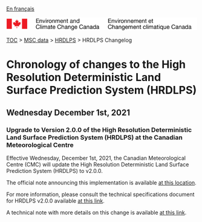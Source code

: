 [En français](changelog_wcps_fr.md)

![ECCC logo](../../img_eccc-logo.png)

[TOC](../../readme_en.md) > [MSC data](../readme_en.md) > [HRDLPS](readme_hrdlps_en.md) > HRDLPS Changelog

# Chronology of changes to the High Resolution Deterministic Land Surface Prediction System (HRDLPS)

## Wednesday December 1st, 2021

### Upgrade to Version 2.0.0 of the High Resolution Deterministic Land Surface Prediction System (HRDLPS) at the Canadian Meteorological Centre

Effective Wednesday, December 1st, 2021, the Canadian Meteorological Centre (CMC) will update the High Resolution Deterministic Land Surface Prediction System (HRDLPS) to v2.0.0.


The official note announcing this implementation is available [at this location](https://dd.meteo.gc.ca/doc/genots/2021/11/29/NOCN03_CWAO_xxxx).

For more information, please consult the technical specifications document for HRDLPS v2.0.0 available [at this link](https://collaboration.cmc.ec.gc.ca/cmc/CMOI/product_guide/docs/tech_specifications/tech_specifications_HRDLPS_2.0.0_e.pdf).

A technical note with more details on this change is available [at this link](https://collaboration.cmc.ec.gc.ca/cmc/CMOI/product_guide/docs/tech_notes/technote_hrdlps-200_e.pdf).


